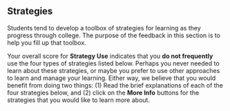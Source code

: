 ## Strategies

Students tend to develop a toolbox of strategies for learning as they progress through college. The purpose of the feedback in this section is to help you fill up that toolbox.

Your overall score for **Strategy Use** indicates that you **do not frequently** use the four types of strategies listed below. Perhaps you never needed to learn about these strategies, or maybe you prefer to use other approaches to learn and manage your learning. Either way, we believe that you would benefit from doing two things: (1) Read the brief explanations of each of the four strategies below, and (2) click on the **More Info** buttons for the strategies that you would like to learn more about.
